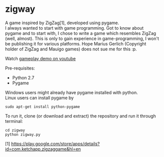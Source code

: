 # zigway

A game inspired by ZigZag[1], developed using pygame.  
I always wanted to start with game programming. Got to know about pygame and to start with, I chose to write a game which resembles ZigZag (well, almost). This is only to gain experience in game-programming, I won't be publishing it for various platforms. Hope Marius Gerlich (Copyright holder of ZigZag and Mauigo games) does not sue me for this :p.  

Watch [gameplay demo on youtube](https://youtu.be/mtmmJVBvsCk)  

Pre-requisites: 
  - Python 2.7
  - Pygame

Windows users might already have pygame installed with python.  
Linux users can install pygame by
```
sudo apt-get install python-pygame
```

To run it, clone (or download and extract) the repository and run it through terminal:
```
cd zigway
python zigway.py
```

[1] https://play.google.com/store/apps/details?id=com.ketchapp.zigzaggame&hl=en
